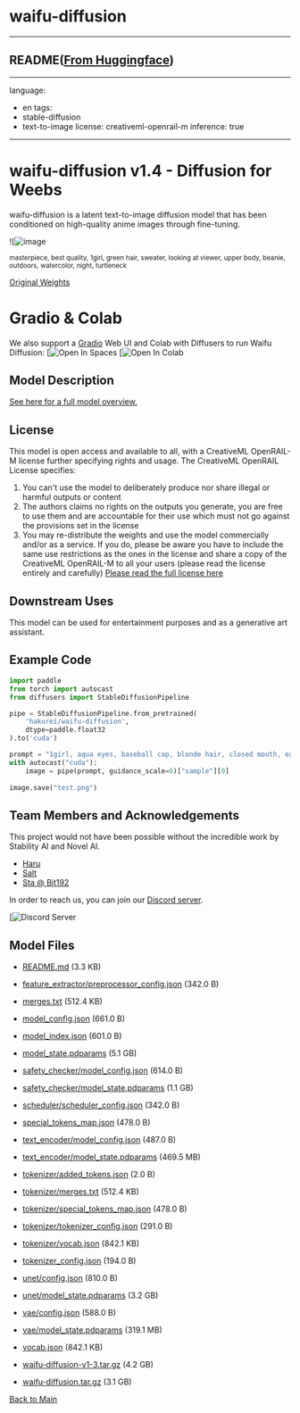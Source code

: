 
# waifu-diffusion
---


## README([From Huggingface](https://huggingface.co/hakurei/waifu-diffusion))

---
language:
- en
tags:
- stable-diffusion
- text-to-image
license: creativeml-openrail-m
inference: true

---

# waifu-diffusion v1.4 - Diffusion for Weebs

waifu-diffusion is a latent text-to-image diffusion model that has been conditioned on high-quality anime images through fine-tuning.

![![image](https://user-images.githubusercontent.com/26317155/210155933-db3a5f1a-1ec3-4777-915c-6deff2841ce9.png)

<sub>masterpiece, best quality, 1girl, green hair, sweater, looking at viewer, upper body, beanie, outdoors, watercolor, night, turtleneck</sub>

[Original Weights](https://huggingface.co/hakurei/waifu-diffusion-v1-4)

# Gradio & Colab

We also support a [Gradio](https://github.com/gradio-app/gradio) Web UI and Colab with Diffusers to run Waifu Diffusion:
[![![Open In Spaces](https://camo.githubusercontent.com/00380c35e60d6b04be65d3d94a58332be5cc93779f630bcdfc18ab9a3a7d3388/68747470733a2f2f696d672e736869656c64732e696f2f62616467652f25463025394625413425393725323048756767696e67253230466163652d5370616365732d626c7565)](https://huggingface.co/spaces/hakurei/waifu-diffusion-demo)
[![![Open In Colab](https://colab.research.google.com/assets/colab-badge.svg)](https://colab.research.google.com/drive/1_8wPN7dJO746QXsFnB09Uq2VGgSRFuYE#scrollTo=1HaCauSq546O)

## Model Description

[See here for a full model overview.](https://gist.github.com/harubaru/f727cedacae336d1f7877c4bbe2196e1)

## License

This model is open access and available to all, with a CreativeML OpenRAIL-M license further specifying rights and usage.
The CreativeML OpenRAIL License specifies: 

1. You can't use the model to deliberately produce nor share illegal or harmful outputs or content 
2. The authors claims no rights on the outputs you generate, you are free to use them and are accountable for their use which must not go against the provisions set in the license
3. You may re-distribute the weights and use the model commercially and/or as a service. If you do, please be aware you have to include the same use restrictions as the ones in the license and share a copy of the CreativeML OpenRAIL-M to all your users (please read the license entirely and carefully)
[Please read the full license here](https://huggingface.co/spaces/CompVis/stable-diffusion-license)

## Downstream Uses

This model can be used for entertainment purposes and as a generative art assistant.

## Example Code

```python
import paddle
from torch import autocast
from diffusers import StableDiffusionPipeline

pipe = StableDiffusionPipeline.from_pretrained(
    'hakurei/waifu-diffusion',
    dtype=paddle.float32
).to('cuda')

prompt = "1girl, aqua eyes, baseball cap, blonde hair, closed mouth, earrings, green background, hat, hoop earrings, jewelry, looking at viewer, shirt, short hair, simple background, solo, upper body, yellow shirt"
with autocast("cuda"):
    image = pipe(prompt, guidance_scale=6)["sample"][0]  
    
image.save("test.png")
```

## Team Members and Acknowledgements

This project would not have been possible without the incredible work by Stability AI and Novel AI.

- [Haru](https://github.com/harubaru)
- [Salt](https://github.com/sALTaccount/)
- [Sta @ Bit192](https://twitter.com/naclbbr)

In order to reach us, you can join our [Discord server](https://discord.gg/touhouai).

[![![Discord Server](https://discordapp.com/api/guilds/930499730843250783/widget.png?style=banner2)](https://discord.gg/touhouai)



## Model Files

- [README.md](https://paddlenlp.bj.bcebos.com/models/community/hakurei/waifu-diffusion/README.md) (3.3 KB)

- [feature_extractor/preprocessor_config.json](https://paddlenlp.bj.bcebos.com/models/community/hakurei/waifu-diffusion/feature_extractor/preprocessor_config.json) (342.0 B)

- [merges.txt](https://paddlenlp.bj.bcebos.com/models/community/hakurei/waifu-diffusion/merges.txt) (512.4 KB)

- [model_config.json](https://paddlenlp.bj.bcebos.com/models/community/hakurei/waifu-diffusion/model_config.json) (661.0 B)

- [model_index.json](https://paddlenlp.bj.bcebos.com/models/community/hakurei/waifu-diffusion/model_index.json) (601.0 B)

- [model_state.pdparams](https://paddlenlp.bj.bcebos.com/models/community/hakurei/waifu-diffusion/model_state.pdparams) (5.1 GB)

- [safety_checker/model_config.json](https://paddlenlp.bj.bcebos.com/models/community/hakurei/waifu-diffusion/safety_checker/model_config.json) (614.0 B)

- [safety_checker/model_state.pdparams](https://paddlenlp.bj.bcebos.com/models/community/hakurei/waifu-diffusion/safety_checker/model_state.pdparams) (1.1 GB)

- [scheduler/scheduler_config.json](https://paddlenlp.bj.bcebos.com/models/community/hakurei/waifu-diffusion/scheduler/scheduler_config.json) (342.0 B)

- [special_tokens_map.json](https://paddlenlp.bj.bcebos.com/models/community/hakurei/waifu-diffusion/special_tokens_map.json) (478.0 B)

- [text_encoder/model_config.json](https://paddlenlp.bj.bcebos.com/models/community/hakurei/waifu-diffusion/text_encoder/model_config.json) (487.0 B)

- [text_encoder/model_state.pdparams](https://paddlenlp.bj.bcebos.com/models/community/hakurei/waifu-diffusion/text_encoder/model_state.pdparams) (469.5 MB)

- [tokenizer/added_tokens.json](https://paddlenlp.bj.bcebos.com/models/community/hakurei/waifu-diffusion/tokenizer/added_tokens.json) (2.0 B)

- [tokenizer/merges.txt](https://paddlenlp.bj.bcebos.com/models/community/hakurei/waifu-diffusion/tokenizer/merges.txt) (512.4 KB)

- [tokenizer/special_tokens_map.json](https://paddlenlp.bj.bcebos.com/models/community/hakurei/waifu-diffusion/tokenizer/special_tokens_map.json) (478.0 B)

- [tokenizer/tokenizer_config.json](https://paddlenlp.bj.bcebos.com/models/community/hakurei/waifu-diffusion/tokenizer/tokenizer_config.json) (291.0 B)

- [tokenizer/vocab.json](https://paddlenlp.bj.bcebos.com/models/community/hakurei/waifu-diffusion/tokenizer/vocab.json) (842.1 KB)

- [tokenizer_config.json](https://paddlenlp.bj.bcebos.com/models/community/hakurei/waifu-diffusion/tokenizer_config.json) (194.0 B)

- [unet/config.json](https://paddlenlp.bj.bcebos.com/models/community/hakurei/waifu-diffusion/unet/config.json) (810.0 B)

- [unet/model_state.pdparams](https://paddlenlp.bj.bcebos.com/models/community/hakurei/waifu-diffusion/unet/model_state.pdparams) (3.2 GB)

- [vae/config.json](https://paddlenlp.bj.bcebos.com/models/community/hakurei/waifu-diffusion/vae/config.json) (588.0 B)

- [vae/model_state.pdparams](https://paddlenlp.bj.bcebos.com/models/community/hakurei/waifu-diffusion/vae/model_state.pdparams) (319.1 MB)

- [vocab.json](https://paddlenlp.bj.bcebos.com/models/community/hakurei/waifu-diffusion/vocab.json) (842.1 KB)

- [waifu-diffusion-v1-3.tar.gz](https://paddlenlp.bj.bcebos.com/models/community/hakurei/waifu-diffusion/waifu-diffusion-v1-3.tar.gz) (4.2 GB)

- [waifu-diffusion.tar.gz](https://paddlenlp.bj.bcebos.com/models/community/hakurei/waifu-diffusion/waifu-diffusion.tar.gz) (3.1 GB)


[Back to Main](../../)
